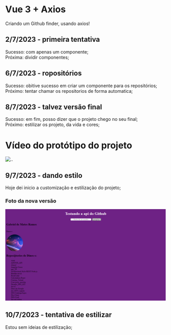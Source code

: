 # Vue 3 + Axios
Criando um Github finder, usando axios!

## 2/7/2023 - primeira tentativa
Sucesso: com apenas um componente; <br/>
Próxima: dividir componentes;

## 6/7/2023 - ropositórios
Sucesso: obitive sucesso em criar um componente para os repositórios; <br/>
Próximo: tentar chamar os repositorios de forma automatica;

## 8/7/2023 - talvez versão final
Sucesso: em fim, posso dizer que o projeto chego no seu final; <br/>
Próximo: estilizar os projeto, da vida e cores;

# Vídeo do protótipo do projeto 
![..](./src/assets/protótipo.gif)

## 9/7/2023 - dando estilo
Hoje dei inicio a customização e estilização do projeto;

### Foto da nova versão
![..](./src/assets/estilizando.png)

## 10/7/2023 - tentativa de estilizar
Estou sem ideias de estilização;
